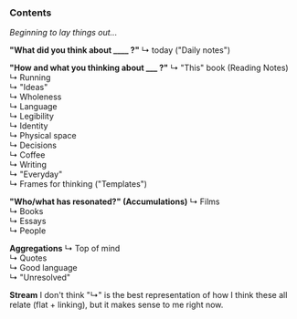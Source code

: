 ### Contents
*Beginning to lay things out...*


**"What did you think about ____ ?"**
  ↳ today ("Daily notes")


**"How and what you thinking about ___ ?"**
  ↳ "This" book (Reading Notes)  
  ↳ Running  
  ↳ "Ideas"  
    ↳ Wholeness  
    ↳ Language  
    ↳ Legibility  
    ↳ Identity  
    ↳ Physical space  
    ↳ Decisions  
  ↳ Coffee  
  ↳ Writing  
  ↳ "Everyday"  
  ↳ Frames for thinking ("Templates")  


**"Who/what has resonated?" (Accumulations)**
  ↳ Films  
  ↳ Books  
  ↳ Essays  
  ↳ People  


**Aggregations**
↳ Top of mind  
↳ Quotes  
↳ Good language  
↳ "Unresolved"  


**Stream**
I don't think "↳" is the best representation of how I think these all relate (flat + linking), but it makes sense to me right now.
